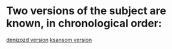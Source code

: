 # Two versions of the subject are known, in chronological order:
[denizozd version](solution-ksansom/subject/denizozd-polyset.pdf)
[ksansom version](solution-ksansom/subject/polyset.subject.txt)
